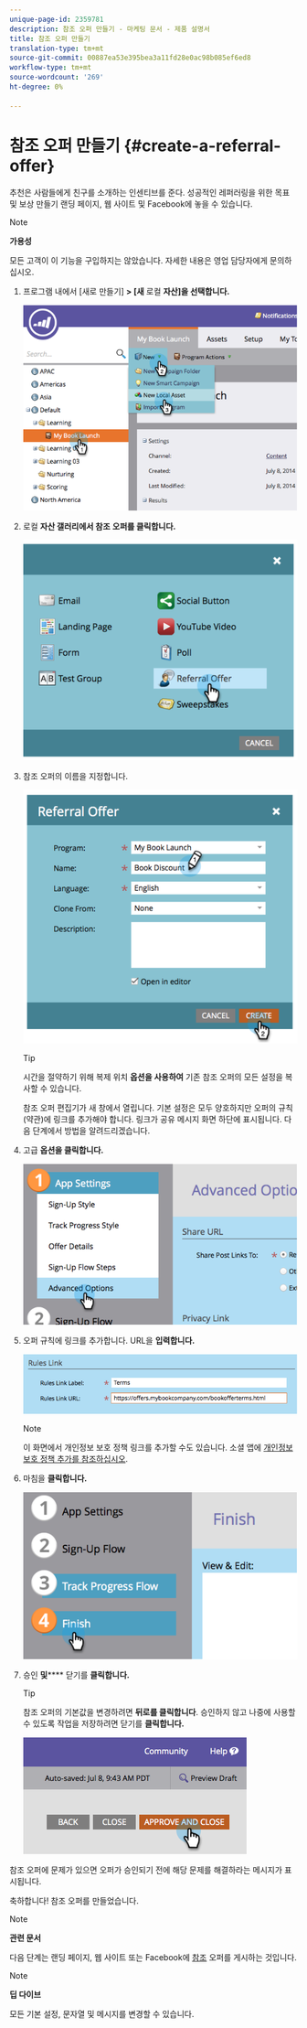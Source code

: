 ```yaml
---
unique-page-id: 2359781
description: 참조 오퍼 만들기 - 마케팅 문서 - 제품 설명서
title: 참조 오퍼 만들기
translation-type: tm+mt
source-git-commit: 00887ea53e395bea3a11fd28e0ac98b085ef6ed8
workflow-type: tm+mt
source-wordcount: '269'
ht-degree: 0%

---
```



# 참조 오퍼 만들기 {#create-a-referral-offer}

추천은 사람들에게 친구를 소개하는 인센티브를 준다. 성공적인 레퍼러링을 위한 목표 및 보상 만들기 랜딩 페이지, 웹 사이트 및 Facebook에 놓을 수 있습니다.

>[!NOTE]
>
>**가용성**
>
>모든 고객이 이 기능을 구입하지는 않았습니다. 자세한 내용은 영업 담당자에게 문의하십시오.

1. 프로그램 내에서 [새로 만들기] **> [새** 로컬 **자산]을 선택합니다.**

   ![](assets/image2014-9-19-11-3a3-3a23.png)

1. 로컬 **자산 갤러리에서 참조** **오퍼를 클릭합니다.**

   ![](assets/image2014-9-19-11-3a3-3a31.png)

1. 참조 오퍼의 이름을 지정합니다.

   ![](assets/image2014-9-19-11-3a3-3a40.png)

   >[!TIP]
   >
   >시간을 절약하기 위해 복제 위치 **옵션을 사용하여** 기존 참조 오퍼의 모든 설정을 복사할 수 있습니다.

   참조 오퍼 편집기가 새 창에서 열립니다. 기본 설정은 모두 양호하지만 오퍼의 규칙(약관)에 링크를 추가해야 합니다. 링크가 공유 메시지 화면 하단에 표시됩니다. 다음 단계에서 방법을 알려드리겠습니다.

1. 고급 **옵션을 클릭합니다.**

   ![](assets/image2014-9-19-11-3a3-3a49.png)

1. 오퍼 규칙에 링크를 추가합니다. URL을 **입력합니다.**

   ![](assets/image2014-9-19-11-3a3-3a57.png)

   >[!NOTE]
   >
   >이 화면에서 개인정보 보호 정책 링크를 추가할 수도 있습니다. 소셜 앱에 [개인정보 보호 정책 추가를 참조하십시오](../../../../product-docs/demand-generation/social/social-functions/add-your-privacy-policy-to-a-social-app.md).

1. 마침을 **클릭합니다.**

   ![](assets/image2014-9-19-11-3a4-3a4.png)

1. 승인 **및****** 닫기를 **클릭합니다.**

   >[!TIP]
   >
   >참조 오퍼의 기본값을 변경하려면 **뒤로를 클릭합니다**. 승인하지 않고 나중에 사용할 수 있도록 작업을 저장하려면 닫기를 **클릭합니다.**

   ![](assets/image2014-9-19-11-3a4-3a11.png)

참조 오퍼에 문제가 있으면 오퍼가 승인되기 전에 해당 문제를 해결하라는 메시지가 표시됩니다.

축하합니다! 참조 오퍼를 만들었습니다.

>[!NOTE]
>
>**관련 문서**
>
>다음 단계는 랜딩 페이지, 웹 사이트 또는 Facebook에 [참조](publish-a-referral-offer.md) 오퍼를 게시하는 것입니다.

>[!NOTE]
>
>**딥 다이브**
>
>모든 기본 설정, 문자열 및 메시지를 변경할 수 있습니다.

